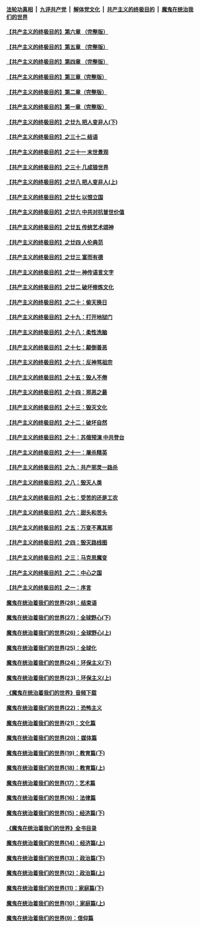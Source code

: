 ####  [法轮功真相](../../../../basic/blob/master/README.md?t=07082231) &nbsp;|&nbsp; [九评共产党](../../../../9ping.md/blob/master/README.md?t=07082231) &nbsp;|&nbsp; [解体党文化](../../../../jtdwh.md/blob/master/README.md?t=07082231)  &nbsp;|&nbsp; [共产主义的终极目的](../../../../gczydzjmd.md/blob/master/README.md?t=07082231) &nbsp;|&nbsp; [魔鬼在统治我们的世界](../../../../mgztzwmdsj.md/blob/master/README.md?t=07082231) 

#### [【共产主义的终极目的】第六章 （完整版）](../pages/nsc422/n11428913.md?t=07082231) 

#### [【共产主义的终极目的】第五章 （完整版）](../pages/nsc422/n11428912.md?t=07082231) 

#### [【共产主义的终极目的】第四章 （完整版）](../pages/nsc422/n11428907.md?t=07082231) 

#### [【共产主义的终极目的】第三章（完整版）](../pages/nsc422/n11428848.md?t=07082231) 

#### [【共产主义的终极目的】第二章（完整版）](../pages/nsc422/n11428831.md?t=07082231) 

#### [【共产主义的终极目的】第一章（完整版）](../pages/nsc422/n11417651.md?t=07082231) 

#### [【共产主义的终极目的】之廿九 把人变非人(下)](../pages/nsc422/n11344140.md?t=07082231) 

#### [【共产主义的终极目的】之三十二 结语](../pages/nsc422/n11360535.md?t=07082231) 

#### [【共产主义的终极目的】之三十一 末世景观](../pages/nsc422/n11351129.md?t=07082231) 

#### [【共产主义的终极目的】之三十 几成狼世界](../pages/nsc422/n11348280.md?t=07082231) 

#### [【共产主义的终极目的】之廿八 把人变非人(上)](../pages/nsc422/n11340492.md?t=07082231) 

#### [【共产主义的终极目的】之廿七 以恨立国](../pages/nsc422/n11336944.md?t=07082231) 

#### [【共产主义的终极目的】之廿六 中共对抗普世价值](../pages/nsc422/n11324785.md?t=07082231) 

#### [【共产主义的终极目的】之廿五 传统艺术颂神](../pages/nsc422/n11296396.md?t=07082231) 

#### [【共产主义的终极目的】之廿四 人伦典范](../pages/nsc422/n11296397.md?t=07082231) 

#### [【共产主义的终极目的】之廿三 富而有德](../pages/nsc422/n11283598.md?t=07082231) 

#### [【共产主义的终极目的】之廿一 神传语言文字](../pages/nsc422/n11263265.md?t=07082231) 

#### [【共产主义的终极目的】之廿二 破坏修炼文化](../pages/nsc422/n11245728.md?t=07082231) 

#### [【共产主义的终极目的】之二十：偷天换日](../pages/nsc422/n11238846.md?t=07082231) 

#### [【共产主义的终极目的】之十九：打开地狱门](../pages/nsc422/n11206376.md?t=07082231) 

#### [【共产主义的终极目的】之十八：柔性洗脑](../pages/nsc422/n11199994.md?t=07082231) 

#### [【共产主义的终极目的】之十七：颠倒善恶](../pages/nsc422/n11179782.md?t=07082231) 

#### [【共产主义的终极目的】之十六：反神骂祖宗](../pages/nsc422/n11166798.md?t=07082231) 

#### [【共产主义的终极目的】之十五：毁人不倦](../pages/nsc422/n11166792.md?t=07082231) 

#### [【共产主义的终极目的】之十四：邪恶之最](../pages/nsc422/n11150249.md?t=07082231) 

#### [【共产主义的终极目的】之十三：毁灭文化](../pages/nsc422/n11135227.md?t=07082231) 

#### [【共产主义的终极目的】之十二：破坏自然](../pages/nsc422/n11135214.md?t=07082231) 

#### [【共产主义的终极目的】之十：苏俄预演 中共登台](../pages/nsc422/n11118424.md?t=07082231) 

#### [【共产主义的终极目的】之十一：屠杀精英](../pages/nsc422/n11118442.md?t=07082231) 

#### [【共产主义的终极目的】之九：共产邪灵一路杀](../pages/nsc422/n11114139.md?t=07082231) 

#### [【共产主义的终极目的】之八：毁灭人类](../pages/nsc422/n11108503.md?t=07082231) 

#### [【共产主义的终极目的】之七：受苦的还是工农](../pages/nsc422/n11101809.md?t=07082231) 

#### [【共产主义的终极目的】之六：甜头和苦头](../pages/nsc422/n11096971.md?t=07082231) 

#### [【共产主义的终极目的】之五：万变不离其邪](../pages/nsc422/n11091285.md?t=07082231) 

#### [【共产主义的终极目的】之四：毁灭路线图](../pages/nsc422/n11086284.md?t=07082231) 

#### [【共产主义的终极目的】之三：马克思魔变](../pages/nsc422/n11061941.md?t=07082231) 

#### [【共产主义的终极目的】之二：中心之国](../pages/nsc422/n11047728.md?t=07082231) 

#### [【共产主义的终极目的】之一：序言](../pages/nsc422/n11086077.md?t=07082231) 

#### [魔鬼在统治着我们的世界(28)：结束语](../pages/nsc422/n10936246.md?t=07082231) 

#### [魔鬼在统治着我们的世界(27)：全球野心(下)](../pages/nsc422/n10928319.md?t=07082231) 

#### [魔鬼在统治着我们的世界(26)：全球野心(上)](../pages/nsc422/n10900318.md?t=07082231) 

#### [魔鬼在统治着我们的世界(25)：全球化](../pages/nsc422/n10788205.md?t=07082231) 

#### [魔鬼在统治着我们的世界(24)：环保主义(下)](../pages/nsc422/n10695307.md?t=07082231) 

#### [魔鬼在统治着我们的世界(23)：环保主义(上)](../pages/nsc422/n10688613.md?t=07082231) 

#### [《魔鬼在统治着我们的世界》音频下载](../pages/nsc422/n10635553.md?t=07082231) 

#### [魔鬼在统治着我们的世界(22)：恐怖主义](../pages/nsc422/n10614727.md?t=07082231) 

#### [魔鬼在统治着我们的世界(21)：文化篇](../pages/nsc422/n10597706.md?t=07082231) 

#### [魔鬼在统治着我们的世界(20)：媒体篇](../pages/nsc422/n10586579.md?t=07082231) 

#### [魔鬼在统治着我们的世界(19)：教育篇(下)](../pages/nsc422/n10564808.md?t=07082231) 

#### [魔鬼在统治着我们的世界(18)：教育篇(上)](../pages/nsc422/n10526970.md?t=07082231) 

#### [魔鬼在统治着我们的世界(17)：艺术篇](../pages/nsc422/n10499093.md?t=07082231) 

#### [魔鬼在统治着我们的世界(16)：法律篇](../pages/nsc422/n10485969.md?t=07082231) 

#### [魔鬼在统治着我们的世界(15)：经济篇(下)](../pages/nsc422/n10469975.md?t=07082231) 

#### [《魔鬼在统治着我们的世界》全书目录](../pages/nsc422/n10464261.md?t=07082231) 

#### [魔鬼在统治着我们的世界(14)：经济篇(上)](../pages/nsc422/n10457370.md?t=07082231) 

#### [魔鬼在统治着我们的世界(13)：政治篇(下)](../pages/nsc422/n10448270.md?t=07082231) 

#### [魔鬼在统治着我们的世界(12)：政治篇(上)](../pages/nsc422/n10444576.md?t=07082231) 

#### [魔鬼在统治着我们的世界(11)：家庭篇(下)](../pages/nsc422/n10440961.md?t=07082231) 

#### [魔鬼在统治着我们的世界(10)：家庭篇(上)](../pages/nsc422/n10435448.md?t=07082231) 

#### [魔鬼在统治着我们的世界(9)：信仰篇](../pages/nsc422/n10432159.md?t=07082231) 

